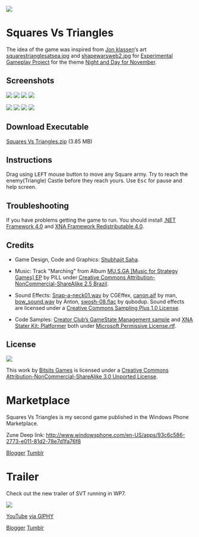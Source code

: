 ![](https://github.com/Bitsits/Squares-vs-Triangles-Assets/raw/master/Windows%20Phone%20App/Push%20Puzzle%20Mobile%20Small.png)

Squares Vs Triangles
===
The idea of the game was inspired from [Jon klassen](http://www.burstofbeaden.com/)‘s art [squarestrianglesatsea.jpg](http://www.burstofbeaden.com/squarestrianglesatsea.jpg) and [shapewarsweb2.jpg](http://www.burstofbeaden.com/shapewarsweb2.jpg) for [Experimental Gameplay Project] for the theme [Night and Day for November][theme].

Screenshots
---

![](https://github.com/Bitsits/Squares-vs-Triangles-Assets/raw/master/Windows%20Phone%20App/SVT%20Screenshot%201.png)
![](https://github.com/Bitsits/Squares-vs-Triangles-Assets/raw/master/Windows%20Phone%20App/SVT%20Screenshot%202.png)
![](https://github.com/Bitsits/Squares-vs-Triangles-Assets/raw/master/Windows%20Phone%20App/SVT%20Screenshot%203.png)
![](https://github.com/Bitsits/Squares-vs-Triangles-Assets/raw/master/Windows%20Phone%20App/SVT%20Screenshot%204.png)

![](https://github.com/Bitsits/Squares-vs-Triangles-Assets/raw/master/Windows%20Phone%20App/SVT%20Screenshot%205.png)
![](https://github.com/Bitsits/Squares-vs-Triangles-Assets/raw/master/Windows%20Phone%20App/SVT%20Screenshot%206.png)
![](https://github.com/Bitsits/Squares-vs-Triangles-Assets/raw/master/Windows%20Phone%20App/SVT%20Screenshot%207.png)
![](https://github.com/Bitsits/Squares-vs-Triangles-Assets/raw/master/Windows%20Phone%20App/SVT%20Screenshot%208.png)

Download Executable
---
[Squares Vs Triangles.zip][zip] (3.85 MB)

Instructions
---
Drag using <kbd>LEFT</kbd> mouse button to move any Square army. Try to reach the enemy(Triangle) Castle before they reach yours. Use <kbd>Esc</kbd> for pause and help screen.


Troubleshooting
---
If you have problems getting the game to run. You should install [.NET Framework 4.0] and [XNA Framework Redistributable 4.0].


Credits
---
- Game Design, Code and Graphics: [Shubhajit Saha].

- Music: Track "Marching" from Album [MU.S.GA [Music for Strategy Games] EP](http://www.jamendo.com/en/album/12751) by PILL under [Creative Commons Attribution-NonCommercial-ShareAlike 2.5 Brazil].

- Sound Effects: [Snap-a-neck01.wav](http://www.freesound.org/samplesViewSingle.php?id=97783) by CGEffex, [canon.aif](http://www.freesound.org/samplesViewSingle.php?id=14615) by man, [bow_sound.wav](http://www.freesound.org/samplesViewSingle.php?id=54) by Anton, [swosh-08.flac](http://www.freesound.org/samplesViewSingle.php?id=59995) by qubodup. Sound effects are licensed under a [Creative Commons Sampling Plus 1.0 License].

- Code Samples: [Creator Club’s GameState Management sample] and [XNA Stater Kit: Platformer] both under [Microsoft Permissive License.rtf].


License
---

![](https://github.com/Bitsits/Squares-vs-Triangles-Assets/raw/master/Blog/cc.png)

This work by [Bitsits Games] is licensed under a [Creative Commons Attribution-NonCommercial-ShareAlike 3.0 Unported License].

[.NET Framework 4.0]: http://www.microsoft.com/en-in/download/details.aspx?id=17718
[XNA Framework Redistributable 4.0]: http://www.microsoft.com/en-in/download/details.aspx?id=20914

[Creator Club’s GameState Management sample]: http://creators.xna.com/en-US/samples/gamestatemanagement
[XNA Stater Kit: Platformer]: http://msdn.microsoft.com/en-us/library/dd254918.aspx
[Microsoft Permissive License.rtf]: http://creators.xna.com/downloads/?id=15

[MIT License]: http://www.opensource.org/licenses/mit-license.php
[Creative Commons Sampling Plus 1.0 License]: http://creativecommons.org/licenses/sampling+/1.0/
[Creative Commons Attribution-NonCommercial-ShareAlike 2.5 Brazil]:http://creativecommons.org/licenses/by-nc-sa/2.5/br/
[Creative Commons Attribution-NonCommercial-ShareAlike 3.0 Unported License]: http://creativecommons.org/licenses/by-nc-sa/3.0/

[Bitsits Games]: https://bitsits.blogspot.com
[Shubhajit Saha]: https://suvozit.blogspot.com
[Maya Agarwal]: https://mayaagarwal.blogspot.com

[Experimental Gameplay Project]: http://experimentalgameplay.com/
[theme]: http://experimentalgameplay.com/blog/2010/11/night-and-day-for-november/
[zip]: https://github.com/Bitsits/Squares-vs-Triangles-Assets/blob/master/Windows%20Phone%20App/Squares%20Vs%20Triangles.zip

Marketplace
===
Squares Vs Triangles is my second game published in the Windows Phone Marketplace. 

Zune Deep link: http://www.windowsphone.com/en-US/apps/93c6c586-2773-e011-81d2-78e7d1fa76f8

[Blogger](https://bitsits.blogspot.com/2011/05/squares-vs-triangles-in-marketplace.html)
[Tumblr](https://bitsits.tumblr.com/post/96209958400/squares-vs-triangles-in-marketplace-squares-vs)

Trailer
===
Check out the new trailer of SVT running in WP7. 

<!-- [![](http://i3.ytimg.com/vi/ZgdzLgq55us/hqdefault.jpg)][video] -->
[![](https://github.com/Bitsits/Squares-vs-Triangles-Assets/raw/master/Blog/KFW3qGwTzhHBakLC37.gif)][video]

[YouTube][video] [via GIPHY](https://giphy.com/gifs/KFW3qGwTzhHBakLC37)

[video]: https://youtu.be/ZgdzLgq55us

[Blogger](https://bitsits.blogspot.com/2011/02/squares-vs-triangles-trailer.html)
[Tumblr](https://bitsits.tumblr.com/post/96208860010/squares-vs-triangles-trailer-check-out-the-new)
